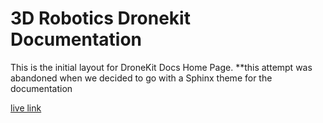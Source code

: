 # 3D Robotics Dronekit Documentation
This is the initial layout for DroneKit Docs Home Page.
**this attempt was abandoned when we decided to go with a Sphinx theme for the documentation

[live link](http://kaitlynhova.github.io/3dr_dronekit-layout/)

